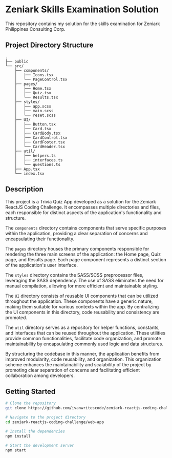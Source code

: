 # Zeniark Skills Examination Solution

This repository contains my solution for the skills examination for Zeniark Philippines Consulting Corp.

## Project Directory Structure

```
.
├── public
└── src/
    ├── components/
    │   ├── Icons.tsx
    │   └── PageControl.tsx
    ├── pages/
    │   ├── Home.tsx
    │   ├── Quiz.tsx
    │   └── Results.tsx
    ├── styles/
    │   ├── app.scss
    │   ├── main.scss
    │   └── reset.scss
    ├── UI/
    │   ├── Button.tsx
    │   ├── Card.tsx
    │   ├── CardBody.tsx
    │   ├── CardControl.tsx
    │   ├── CardFooter.tsx
    │   └── CardHeader.tsx
    ├── util/
    │   ├── helpers.ts
    │   ├── interfaces.ts
    │   └── questions.ts
    ├── App.tsx
    └── index.tsx
```

## Description

This project is a Trivia Quiz App developed as a solution for the Zeniark ReactJS Coding Challenge. It encompasses multiple directories and files, each responsible for distinct aspects of the application's functionality and structure.

The `components` directory contains components that serve specific purposes within the application, providing a clear separation of concerns and encapsulating their functionality.

The `pages` directory houses the primary components responsible for rendering the three main screens of the application: the Home page, Quiz page, and Results page. Each page component represents a distinct section of the application's user interface.

The `styles` directory contains the SASS/SCSS preprocessor files, leveraging the SASS dependency. The use of SASS eliminates the need for manual compilation, allowing for more efficient and maintainable styling.

The `UI` directory consists of reusable UI components that can be utilized throughout the application. These components have a generic nature, making them suitable for various contexts within the app. By centralizing the UI components in this directory, code reusability and consistency are promoted.

The `util` directory serves as a repository for helper functions, constants, and interfaces that can be reused throughout the application. These utilities provide common functionalities, facilitate code organization, and promote maintainability by encapsulating commonly used logic and data structures.

By structuring the codebase in this manner, the application benefits from improved modularity, code reusability, and organization. This organization scheme enhances the maintainability and scalability of the project by promoting clear separation of concerns and facilitating efficient collaboration among developers.


## Getting Started
```bash
# Clone the repository
git clone https://github.com/ivanwritescode/zeniark-reactjs-coding-challenge.git

# Navigate to the project directory
cd zeniark-reactjs-coding-challenge/web-app 

# Install the dependencies
npm install

# Start the development server
npm start 
```